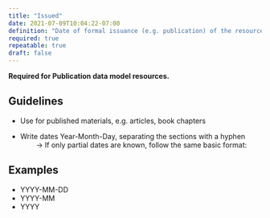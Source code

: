 ```yaml
---
title: "Issued"
date: 2021-07-09T10:04:22-07:00
definition: "Date of formal issuance (e.g. publication) of the resource"
required: true
repeatable: true
draft: false
---
```


<strong>Required for Publication data model resources.</strong>

## Guidelines

- Use for published materials, e.g. articles, book chapters

- Write dates Year-Month-Day, separating the sections with a hyphen \
&nbsp;&nbsp;&nbsp;&nbsp;&nbsp;&nbsp;&nbsp;&nbsp;&rarr; If only partial dates are known, follow the same basic format:

## Examples

- YYYY-MM-DD
- YYYY-MM
- YYYY
